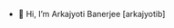 - 👋 Hi, I’m Arkajyoti Banerjee [arkajyotib]
<!-- - 👀 I’m interested in ...
- 🌱 I’m currently learning ...
- 💞️ I’m looking to collaborate on ...
- 📫 How to reach me ... -->

<!---
arkajyotib/arkajyotib is a ✨ special ✨ repository because its `README.md` (this file) appears on your GitHub profile.
You can click the Preview link to take a look at your changes.
--->

